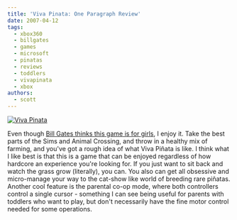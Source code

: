 ```yaml
---
title: 'Viva Pinata: One Paragraph Review'
date: 2007-04-12
tags:
  - xbox360
  - billgates
  - games
  - microsoft
  - pinatas
  - reviews
  - toddlers
  - vivapinata
  - xbox
authors:
  - scott
---
```


[![Viva Pinata](/images/327361208_7fa900a177_m.jpg)](http://www.flickr.com/photos/spaceninja/327361208/)

Even though [Bill Gates thinks this game is for girls](http://kotaku.com/gaming/bill-gates/gates-viva-piata-is-for-girls-234165.php), I enjoy it. Take the best parts of the Sims and Animal Crossing, and throw in a healthy mix of farming, and you've got a rough idea of what Viva Piñata is like. I think what I like best is that this is a game that can be enjoyed regardless of how hardcore an experience you're looking for. If you just want to sit back and watch the grass grow (literally), you can. You also can get all obsessive and micro-manage your way to the cat-show like world of breeding rare piñatas. Another cool feature is the parental co-op mode, where both controllers control a single cursor - something I can see being useful for parents with toddlers who want to play, but don't necessarily have the fine motor control needed for some operations.
